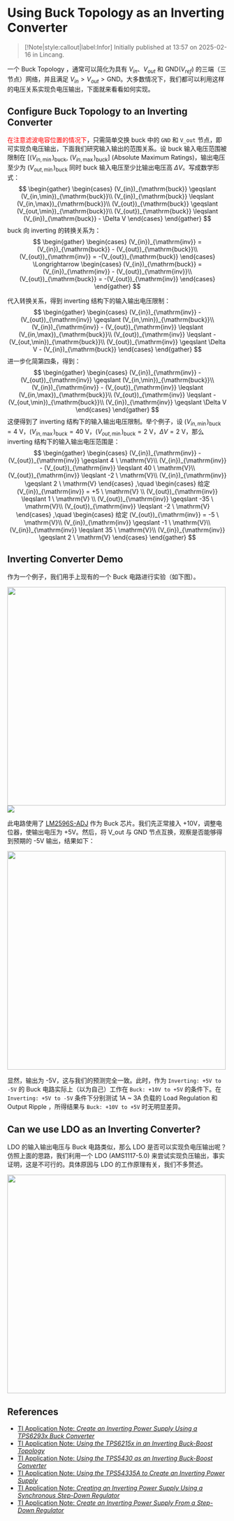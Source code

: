 # Using Buck Topology as an Inverting Converter

> [!Note|style:callout|label:Infor]
Initially published at 13:57 on 2025-02-16 in Lincang.

一个 Buck Topology ，通常可以简化为具有 $V_{in}$、$V_{out}$ 和 $\mathrm{GND} (V_{ref})$ 的三端（三节点）网络，并且满足 $V_{in} > V_{out} > \mathrm{GND}$。大多数情况下，我们都可以利用这样的电压关系实现负电压输出，下面就来看看如何实现。

## Configure Buck Topology to an Inverting Converter

<span style='color:red'> 在注意滤波电容位置的情况下</span>，只需简单交换 buck 中的 `GND` 和 `V_out` 节点，即可实现负电压输出，下面我们研究输入输出的范围关系。设 buck 输入电压范围被限制在 $[(V_{in,\min})_{\mathrm{buck}},\ (V_{in,\max})_{\mathrm{buck}}]$ (Absolute Maximum Ratings)，输出电压至少为 $(V_{out,\min})_{\mathrm{buck}}$ 同时 buck 输入电压至少比输出电压高 $\Delta V$。写成数学形式：
$$
\begin{gather}
\begin{cases}
(V_{in})_{\mathrm{buck}} \geqslant (V_{in,\min})_{\mathrm{buck}}\\
(V_{in})_{\mathrm{buck}} \leqslant (V_{in,\max})_{\mathrm{buck}}\\
(V_{out})_{\mathrm{buck}} \geqslant (V_{out,\min})_{\mathrm{buck}}\\
(V_{out})_{\mathrm{buck}} \leqslant (V_{in})_{\mathrm{buck}} - \Delta V
\end{cases}
\end{gather}
$$
buck 向 inverting 的转换关系为：
$$
\begin{gather}
\begin{cases}
(V_{in})_{\mathrm{inv}} = (V_{in})_{\mathrm{buck}} - (V_{out})_{\mathrm{buck}}\\ 
(V_{out})_{\mathrm{inv}} = -(V_{out})_{\mathrm{buck}}
\end{cases}
\Longrightarrow 
\begin{cases}
(V_{in})_{\mathrm{buck}} = (V_{in})_{\mathrm{inv}} - (V_{out})_{\mathrm{inv}}\\
(V_{out})_{\mathrm{buck}} = -(V_{out})_{\mathrm{inv}}
\end{cases}
\end{gather}
$$

代入转换关系，得到 inverting 结构下的输入输出电压限制：
$$
\begin{gather}
\begin{cases}
(V_{in})_{\mathrm{inv}} - (V_{out})_{\mathrm{inv}} \geqslant (V_{in,\min})_{\mathrm{buck}}\\
(V_{in})_{\mathrm{inv}} - (V_{out})_{\mathrm{inv}} \leqslant (V_{in,\max})_{\mathrm{buck}}\\
(V_{out})_{\mathrm{inv}} \leqslant -(V_{out,\min})_{\mathrm{buck}}\\
(V_{out})_{\mathrm{inv}} \geqslant  \Delta V - (V_{in})_{\mathrm{buck}} 
\end{cases}
\end{gather}
$$
进一步化简第四条，得到：
$$
\begin{gather}
\begin{cases}
(V_{in})_{\mathrm{inv}} - (V_{out})_{\mathrm{inv}} \geqslant (V_{in,\min})_{\mathrm{buck}}\\
(V_{in})_{\mathrm{inv}} - (V_{out})_{\mathrm{inv}} \leqslant (V_{in,\max})_{\mathrm{buck}}\\
(V_{out})_{\mathrm{inv}} \leqslant -(V_{out,\min})_{\mathrm{buck}}\\
(V_{in})_{\mathrm{inv}} \geqslant \Delta V
\end{cases}
\end{gather}
$$
这便得到了 inverting 结构下的输入输出电压限制。举个例子，设 $(V_{in,\min})_{\mathrm{buck}} = 4 \ \mathrm{V}$，$(V_{in,\max})_{\mathrm{buck}} = 40 \ \mathrm{V}$，$(V_{out,\min})_{\mathrm{buck}} = 2 \ \mathrm{V}$，$\Delta V = 2 \ \mathrm{V}$，那么 inverting 结构下的输入输出电压范围是：
$$
\begin{gather}
\begin{cases}
(V_{in})_{\mathrm{inv}} - (V_{out})_{\mathrm{inv}} \geqslant 4 \ \mathrm{V}\\
(V_{in})_{\mathrm{inv}} - (V_{out})_{\mathrm{inv}} \leqslant 40 \ \mathrm{V}\\
(V_{out})_{\mathrm{inv}} \leqslant -2 \ \mathrm{V}\\
(V_{in})_{\mathrm{inv}} \geqslant 2 \ \mathrm{V}
\end{cases}
,\quad 
\begin{cases}
给定 (V_{in})_{\mathrm{inv}} = +5 \ \mathrm{V} \\
(V_{out})_{\mathrm{inv}} \leqslant 1 \ \mathrm{V} \\
(V_{out})_{\mathrm{inv}} \geqslant -35 \ \mathrm{V}\\
(V_{out})_{\mathrm{inv}} \leqslant -2 \ \mathrm{V}
\end{cases}
,\quad 
\begin{cases}
给定 (V_{out})_{\mathrm{inv}} = -5 \ \mathrm{V}\\
(V_{in})_{\mathrm{inv}} \geqslant -1 \ \mathrm{V}\\
(V_{in})_{\mathrm{inv}} \leqslant 35 \ \mathrm{V}\\
(V_{in})_{\mathrm{inv}} \geqslant 2 \ \mathrm{V}
\end{cases}
\end{gather}
$$


## Inverting Converter Demo

作为一个例子，我们用手上现有的一个 Buck 电路进行实验（如下图）。
<div class="center"><img width=500px src="https://imagebank-0.oss-cn-beijing.aliyuncs.com/VS-PicGo/2025-02-16-16-10-54_Using Buck Topology as an Inverting Converter.png"/></div>
<div class="center"><img src="https://imagebank-0.oss-cn-beijing.aliyuncs.com/VS-PicGo/2025-02-16-16-17-44_Using Buck Topology as an Inverting Converter.png"/></div>

此电路使用了 [LM2596S-ADJ](https://www.ti.com/cn/lit/ds/symlink/lm2596.pdf) 作为 Buck 芯片。我们先正常接入 +10V，调整电位器，使输出电压为 +5V。然后，将 V_out 与 GND 节点互换，观察是否能够得到预期的 -5V 输出，结果如下：
<div class="center"><img width=500px src="https://imagebank-0.oss-cn-beijing.aliyuncs.com/VS-PicGo/2025-02-16-15-51-18_Using LDO or Buck Topology as an Inverting Converter.png"/></div>

显然，输出为 -5V，这与我们的预测完全一致。此时，作为  `Inverting: +5V to -5V` 的 Buck 电路实际上（以为自己）工作在 `Buck: +10V to +5V` 的条件下。在 `Inverting: +5V to -5V` 条件下分别测试 1A ~ 3A 负载的 Load Regulation 和 Output Ripple ，所得结果与 `Buck: +10V to +5V` 时无明显差异。

## Can we use LDO as an Inverting Converter?

LDO 的输入输出电压与 Buck 电路类似，那么 LDO 是否可以实现负电压输出呢？
仿照上面的思路，我们利用一个 LDO (AMS1117-5.0) 来尝试实现负压输出，事实证明，这是不可行的。具体原因与 LDO 的工作原理有关，我们不多赘述。
<!-- <div class="center"><img width=500px src="https://imagebank-0.oss-cn-beijing.aliyuncs.com/VS-PicGo/2025-02-16-16-08-38_Using Buck Topology as an Inverting Converter.png"/></div> -->
<div class="center"><img width=500px src="https://imagebank-0.oss-cn-beijing.aliyuncs.com/VS-PicGo/2025-02-16-16-12-19_Using Buck Topology as an Inverting Converter.png"/></div>



## References

- [TI Application Note: *Create an Inverting Power Supply Using a TPS6293x Buck Converter*](https://www.ti.com/lit/an/slvafh1a/slvafh1a.pdf)
- [TI Application Note: *Using the TPS6215x in an Inverting Buck-Boost Topology*](https://www.ti.com/lit/an/slva469d/slva469d.pdf)
- [TI Application Note: *Using the TPS5430 as an Inverting Buck-Boost Converter*](https://www.ti.com/lit/an/slva257a/slva257a.pdf)
- [TI Application Note: *Using the TPS54335A to Create an Inverting Power Supply*](https://e2e.ti.com/cfs-file/__key/communityserver-discussions-components-files/196/Using-the-TPS54335A-to-Create-an-Inverting-Power-Supply.pdf)
- [TI Application Note: *Creating an Inverting Power Supply Using a Synchronous Step-Down Regulator*](https://www.ti.com/lit/an/slva458b/slva458b.pdf)
- [TI Application Note: *Create an Inverting Power Supply From a Step-Down Regulator*](https://www.ti.com.cn/cn/lit/an/slva317b/slva317b.pdf?ts=1739696725394&ref_url=https%253A%252F%252Fitem.szlcsc.com%252F)
